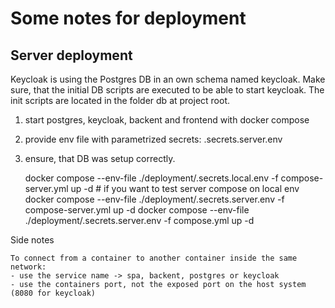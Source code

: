 


# Some notes for deployment

##


## Server deployment

Keycloak is using the Postgres DB in an own schema named keycloak.
Make sure, that the initial DB scripts are executed to be able to start keycloak.
The init scripts are located in the folder db at project root.


1. start postgres, keycloak, backent and frontend with docker compose
2. provide env file with parametrized secrets: .secrets.server.env
3. ensure, that DB was setup correctly.

   docker compose --env-file ./deployment/.secrets.local.env -f compose-server.yml up -d # if you want to test server compose on local env
   docker compose --env-file ./deployment/.secrets.server.env -f compose-server.yml up -d
   docker compose --env-file ./deployment/.secrets.server.env -f compose.yml up -d

Side notes

    To connect from a container to another container inside the same network:
    - use the service name -> spa, backent, postgres or keycloak
    - use the containers port, not the exposed port on the host system (8080 for keycloak)


